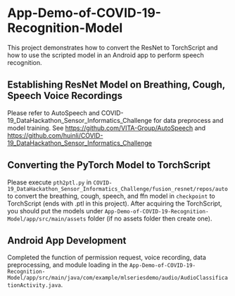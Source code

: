 # App-Demo-of-COVID-19-Recognition-Model
This project demonstrates how to convert the ResNet to TorchScript and how to use the scripted model in an Android app to perform speech recognition.

## Establishing ResNet Model on Breathing, Cough, Speech Voice Recordings
Please refer to AutoSpeech and COVID-19_DataHackathon_Sensor_Informatics_Challenge for data preprocess and model training.
See https://github.com/VITA-Group/AutoSpeech and https://github.com/huinli/COVID-19_DataHackathon_Sensor_Informatics_Challenge

## Converting the PyTorch Model to TorchScript
Please execute `pth2ptl.py` in `COVID-19_DataHackathon_Sensor_Informatics_Challenge/fusion_resnet/repos/auto` to convert the breathing, cough, speech, and ffn model in `checkpoint` to TorchScript (ends with .ptl in this project). After acquiring the TorchScript, you should put the models under `App-Demo-of-COVID-19-Recognition-Model/app/src/main/assets` folder (if no assets folder then create one).

## Android App Development
Completed the function of permission request, voice recording, data preprocessing, and module loading in the `App-Demo-of-COVID-19-Recognition-Model/app/src/main/java/com/example/mlseriesdemo/audio/AudioClassificationActivity.java`.
